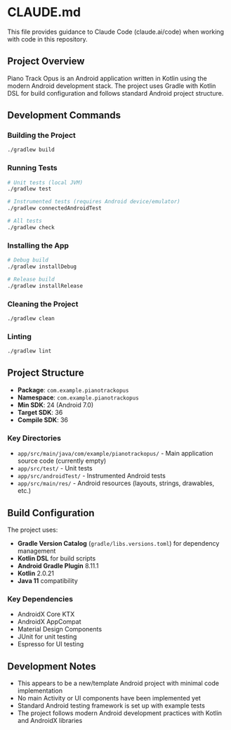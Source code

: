 # CLAUDE.md

This file provides guidance to Claude Code (claude.ai/code) when working with code in this repository.

## Project Overview

Piano Track Opus is an Android application written in Kotlin using the modern Android development stack. The project uses Gradle with Kotlin DSL for build configuration and follows standard Android project structure.

## Development Commands

### Building the Project
```bash
./gradlew build
```

### Running Tests
```bash
# Unit tests (local JVM)
./gradlew test

# Instrumented tests (requires Android device/emulator)
./gradlew connectedAndroidTest

# All tests
./gradlew check
```

### Installing the App
```bash
# Debug build
./gradlew installDebug

# Release build
./gradlew installRelease
```

### Cleaning the Project
```bash
./gradlew clean
```

### Linting
```bash
./gradlew lint
```

## Project Structure

- **Package**: `com.example.pianotrackopus`
- **Namespace**: `com.example.pianotrackopus`
- **Min SDK**: 24 (Android 7.0)
- **Target SDK**: 36
- **Compile SDK**: 36

### Key Directories
- `app/src/main/java/com/example/pianotrackopus/` - Main application source code (currently empty)
- `app/src/test/` - Unit tests
- `app/src/androidTest/` - Instrumented Android tests
- `app/src/main/res/` - Android resources (layouts, strings, drawables, etc.)

## Build Configuration

The project uses:
- **Gradle Version Catalog** (`gradle/libs.versions.toml`) for dependency management
- **Kotlin DSL** for build scripts
- **Android Gradle Plugin** 8.11.1
- **Kotlin** 2.0.21
- **Java 11** compatibility

### Key Dependencies
- AndroidX Core KTX
- AndroidX AppCompat
- Material Design Components
- JUnit for unit testing
- Espresso for UI testing

## Development Notes

- This appears to be a new/template Android project with minimal code implementation
- No main Activity or UI components have been implemented yet
- Standard Android testing framework is set up with example tests
- The project follows modern Android development practices with Kotlin and AndroidX libraries
